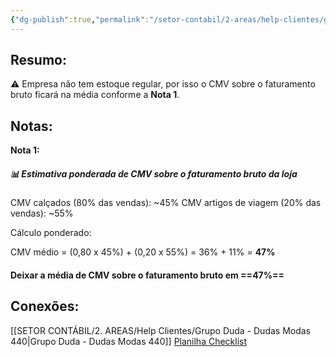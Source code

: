 ```yaml
---
{"dg-publish":true,"permalink":"/setor-contabil/2-areas/help-clientes/grupo-duda-deuselina-almeida-439/","dgPassFrontmatter":true,"created":"2025-07-22T10:05:53.232-03:00","updated":"2025-07-22T10:08:13.218-03:00"}
---
```


## **Resumo:**

⚠️ Empresa não tem estoque regular, por isso o  CMV sobre o faturamento bruto ficará na média conforme a **Nota 1**.


## **Notas:**


**Nota 1:**
##### 📊 Estimativa ponderada de CMV sobre o faturamento bruto da loja


CMV calçados (80% das vendas): ~45%
CMV artigos de viagem (20% das vendas): ~55%

Cálculo ponderado:

CMV médio = (0,80 x 45%) + (0,20 x 55%) = 36% + 11% = **47%**

#### Deixar a média de CMV sobre o faturamento bruto em ==**47%**==


## **Conexões:**


[[SETOR CONTÁBIL/2. AREAS/Help Clientes/Grupo Duda - Dudas Modas 440\|Grupo Duda - Dudas Modas 440]]
[Planilha Checklist](https://docs.google.com/spreadsheets/d/1d3pncbXfxNYHfBjxSLWqoJUBw-ESchbDA1lvXf3xlS4/edit?gid=1978312704#gid=1978312704)